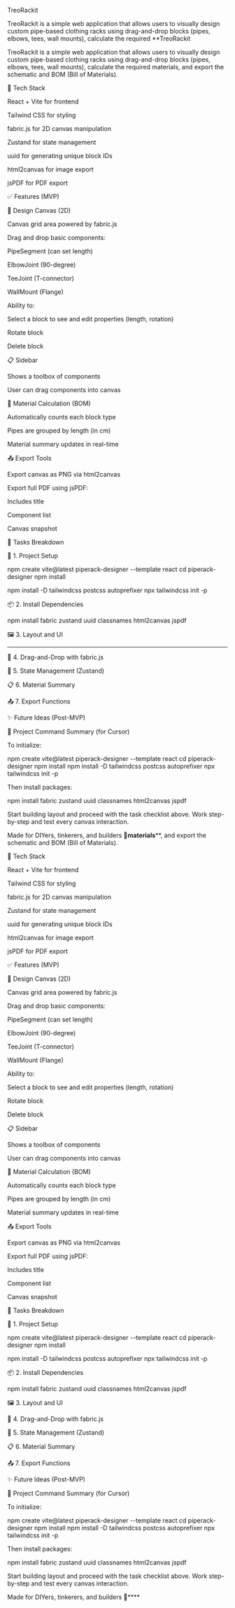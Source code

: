 TreoRackit

TreoRackit is a simple web application that allows users to visually design custom pipe-based clothing racks using drag-and-drop blocks (pipes, elbows, tees, wall mounts), calculate the required **TreoRackit

TreoRackit is a simple web application that allows users to visually design custom pipe-based clothing racks using drag-and-drop blocks (pipes, elbows, tees, wall mounts), calculate the required materials, and export the schematic and BOM (Bill of Materials).

🔧 Tech Stack

React + Vite for frontend

Tailwind CSS for styling

fabric.js for 2D canvas manipulation

Zustand for state management

uuid for generating unique block IDs

html2canvas for image export

jsPDF for PDF export

✅ Features (MVP)

🎨 Design Canvas (2D)

Canvas grid area powered by fabric.js

Drag and drop basic components:

PipeSegment (can set length)

ElbowJoint (90-degree)

TeeJoint (T-connector)

WallMount (Flange)

Ability to:

Select a block to see and edit properties (length, rotation)

Rotate block

Delete block

📋 Sidebar

Shows a toolbox of components

User can drag components into canvas

🧮 Material Calculation (BOM)

Automatically counts each block type

Pipes are grouped by length (in cm)

Material summary updates in real-time

📤 Export Tools

Export canvas as PNG via html2canvas

Export full PDF using jsPDF:

Includes title

Component list

Canvas snapshot

🚧 Tasks Breakdown

🏁 1. Project Setup



npm create vite@latest piperack-designer --template react
cd piperack-designer
npm install



npm install -D tailwindcss postcss autoprefixer
npx tailwindcss init -p



📦 2. Install Dependencies

npm install fabric zustand uuid classnames html2canvas jspdf

🖼️ 3. Layout and UI
****


🧱 4. Drag-and-Drop with fabric.js



🧮 5. State Management (Zustand)



📋 6. Material Summary



📤 7. Export Functions



✨ Future Ideas (Post-MVP)



💬 Project Command Summary (for Cursor)

To initialize:

npm create vite@latest piperack-designer --template react
cd piperack-designer
npm install
npm install -D tailwindcss postcss autoprefixer
npx tailwindcss init -p

Then install packages:

npm install fabric zustand uuid classnames html2canvas jspdf

Start building layout and proceed with the task checklist above. Work step-by-step and test every canvas interaction.

Made for DIYers, tinkerers, and builders 🚀**materials****, and export the schematic and BOM (Bill of Materials).

🔧 Tech Stack

React + Vite for frontend

Tailwind CSS for styling

fabric.js for 2D canvas manipulation

Zustand for state management

uuid for generating unique block IDs

html2canvas for image export

jsPDF for PDF export

✅ Features (MVP)

🎨 Design Canvas (2D)

Canvas grid area powered by fabric.js

Drag and drop basic components:

PipeSegment (can set length)

ElbowJoint (90-degree)

TeeJoint (T-connector)

WallMount (Flange)

Ability to:

Select a block to see and edit properties (length, rotation)

Rotate block

Delete block

📋 Sidebar

Shows a toolbox of components

User can drag components into canvas

🧮 Material Calculation (BOM)

Automatically counts each block type

Pipes are grouped by length (in cm)

Material summary updates in real-time

📤 Export Tools

Export canvas as PNG via html2canvas

Export full PDF using jsPDF:

Includes title

Component list

Canvas snapshot

🚧 Tasks Breakdown

🏁 1. Project Setup



npm create vite@latest piperack-designer --template react
cd piperack-designer
npm install



npm install -D tailwindcss postcss autoprefixer
npx tailwindcss init -p



📦 2. Install Dependencies

npm install fabric zustand uuid classnames html2canvas jspdf

🖼️ 3. Layout and UI



🧱 4. Drag-and-Drop with fabric.js



🧮 5. State Management (Zustand)



📋 6. Material Summary



📤 7. Export Functions



✨ Future Ideas (Post-MVP)



💬 Project Command Summary (for Cursor)

To initialize:

npm create vite@latest piperack-designer --template react
cd piperack-designer
npm install
npm install -D tailwindcss postcss autoprefixer
npx tailwindcss init -p

Then install packages:

npm install fabric zustand uuid classnames html2canvas jspdf

Start building layout and proceed with the task checklist above. Work step-by-step and test every canvas interaction.

Made for DIYers, tinkerers, and builders 🚀****